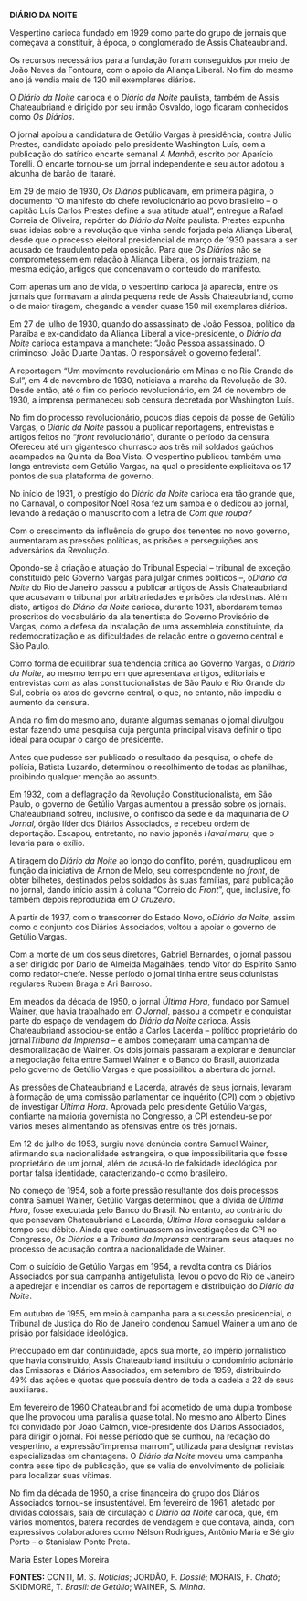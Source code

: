 **DIÁRIO DA NOITE**

Vespertino carioca fundado em 1929 como parte do grupo de jornais que
começava a constituir, à época, o conglomerado de Assis Chateaubriand.

Os recursos necessários para a fundação foram conseguidos por meio de
João Neves da Fontoura, com o apoio da Aliança Liberal. No fim do mesmo
ano já vendia mais de 120 mil exemplares diários.

O *Diário da Noite* carioca e o *Diário da Noite* paulista, também de
Assis Chateaubriand e dirigido por seu irmão Osvaldo, logo ficaram
conhecidos como *Os Diários*.

O jornal apoiou a candidatura de Getúlio Vargas à presidência, contra
Júlio Prestes, candidato apoiado pelo presidente Washington Luís, com a
publicação do satírico encarte semanal *A Manhã*, escrito por Aparício
Torelli. O encarte tornou-se um jornal independente e seu autor adotou a
alcunha de barão de Itararé.

Em 29 de maio de 1930, *Os Diários* publicavam, em primeira página, o
documento “O manifesto do chefe revolucionário ao povo brasileiro – o
capitão Luís Carlos Prestes define a sua atitude atual”, entregue a
Rafael Correia de Oliveira, repórter do *Diário da Noite* paulista.
Prestes expunha suas ideias sobre a revolução que vinha sendo forjada
pela Aliança Liberal, desde que o processo eleitoral presidencial de
março de 1930 passara a ser acusado de fraudulento pela oposição. Para
que *Os Diários* não se comprometessem em relação à Aliança Liberal, os
jornais traziam, na mesma edição, artigos que condenavam o conteúdo do
manifesto.

Com apenas um ano de vida, o vespertino carioca já aparecia, entre os
jornais que formavam a ainda pequena rede de Assis Chateaubriand, como o
de maior tiragem, chegando a vender quase 150 mil exemplares diários.

Em 27 de julho de 1930, quando do assassinato de João Pessoa, político
da Paraíba e ex-candidato da Aliança Liberal a vice-presidente, o
*Diário da Noite* carioca estampava a manchete: “João Pessoa
assassinado. O criminoso: João Duarte Dantas. O responsável: o governo
federal”.

A reportagem “Um movimento revolucionário em Minas e no Rio Grande do
Sul”, em 4 de novembro de 1930, noticiava a marcha da Revolução de 30.
Desde então, até o fim do período revolucionário, em 24 de novembro de
1930, a imprensa permaneceu sob censura decretada por Washington Luís.

No fim do processo revolucionário, poucos dias depois da posse de
Getúlio Vargas, o *Diário da Noite* passou a publicar reportagens,
entrevistas e artigos feitos no “*front* revolucionário”, durante o
período da censura. Ofereceu até um gigantesco churrasco aos três mil
soldados gaúchos acampados na Quinta da Boa Vista. O vespertino publicou
também uma longa entrevista com Getúlio Vargas, na qual o presidente
explicitava os 17 pontos de sua plataforma de governo.

No início de 1931, o prestígio do *Diário da Noite* carioca era tão
grande que, no Carnaval, o compositor Noel Rosa fez um samba e o dedicou
ao jornal, levando à redação o manuscrito com a letra de *Com que
roupa?*

Com o crescimento da influência do grupo dos tenentes no novo governo,
aumentaram as pressões políticas, as prisões e perseguições aos
adversários da Revolução.

Opondo-se à criação e atuação do Tribunal Especial – tribunal de
exceção, constituído pelo Governo Vargas para julgar crimes políticos –,
o*Diário da Noite* do Rio de Janeiro passou a publicar artigos de Assis
Chateaubriand que acusavam o tribunal por arbitrariedades e prisões
clandestinas. Além disto, artigos do *Diário da Noite* carioca, durante
1931, abordaram temas proscritos do vocabulário da ala tenentista do
Governo Provisório de Vargas, como a defesa da instalação de uma
assembleia constituinte, da redemocratização e as dificuldades de
relação entre o governo central e São Paulo.

Como forma de equilibrar sua tendência crítica ao Governo Vargas, o
*Diário da Noite*, ao mesmo tempo em que apresentava artigos, editoriais
e entrevistas com as alas constitucionalistas de São Paulo e Rio Grande
do Sul, cobria os atos do governo central, o que, no entanto, não
impediu o aumento da censura.

Ainda no fim do mesmo ano, durante algumas semanas o jornal divulgou
estar fazendo uma pesquisa cuja pergunta principal visava definir o tipo
ideal para ocupar o cargo de presidente.

Antes que pudesse ser publicado o resultado da pesquisa, o chefe de
polícia, Batista Luzardo, determinou o recolhimento de todas as
planilhas, proibindo qualquer menção ao assunto.

Em 1932, com a deflagração da Revolução Constitucionalista, em São
Paulo, o governo de Getúlio Vargas aumentou a pressão sobre os jornais.
Chateaubriand sofreu, inclusive, o confisco da sede e da maquinaria de
*O Jornal,* órgão líder dos Diários Associados, e recebeu ordem de
deportação. Escapou, entretanto, no navio japonês *Havai maru,* que o
levaria para o exílio.

A tiragem do *Diário da Noite* ao longo do conflito, porém, quadruplicou
em função da iniciativa de Arnon de Melo, seu correspondente no *front*,
de obter bilhetes, destinados pelos soldados às suas famílias, para
publicação no jornal, dando início assim à coluna “Correio do *Front*”,
que, inclusive, foi também depois reproduzida em *O Cruzeiro*.

A partir de 1937, com o transcorrer do Estado Novo, o*Diário da Noite*,
assim como o conjunto dos Diários Associados, voltou a apoiar o governo
de Getúlio Vargas.

Com a morte de um dos seus diretores, Gabriel Bernardes, o jornal passou
a ser dirigido por Dario de Almeida Magalhães, tendo Vítor do Espírito
Santo como redator-chefe. Nesse período o jornal tinha entre seus
colunistas regulares Rubem Braga e Ari Barroso.

Em meados da década de 1950, o jornal *Última Hora*, fundado por Samuel
Wainer, que havia trabalhado em *O Jornal*, passou a competir e
conquistar parte do espaço de vendagem do *Diário da Noite* carioca.
Assis Chateaubriand associou-se então a Carlos Lacerda – político
proprietário do jornal*Tribuna da Imprensa* – e ambos começaram uma
campanha de desmoralização de Wainer. Os dois jornais passaram a
explorar e denunciar a negociação feita entre Samuel Wainer e o Banco do
Brasil, autorizada pelo governo de Getúlio Vargas e que possibilitou a
abertura do jornal.

As pressões de Chateaubriand e Lacerda, através de seus jornais, levaram
à formação de uma comissão parlamentar de inquérito (CPI) com o objetivo
de investigar *Última Hora*. Aprovada pelo presidente Getúlio Vargas,
confiante na maioria governista no Congresso, a CPI estendeu-se por
vários meses alimentando as ofensivas entre os três jornais.

Em 12 de julho de 1953, surgiu nova denúncia contra Samuel Wainer,
afirmando sua nacionalidade estrangeira, o que impossibilitaria que
fosse proprietário de um jornal, além de acusá-lo de falsidade
ideológica por portar falsa identidade, caracterizando-o como
brasileiro.

No começo de 1954, sob a forte pressão resultante dos dois processos
contra Samuel Wainer, Getúlio Vargas determinou que a dívida de *Última
Hora*, fosse executada pelo Banco do Brasil. No entanto, ao contrário do
que pensavam Chateaubriand e Lacerda, *Última Hora* conseguiu saldar a
tempo seu débito. Ainda que continuassem as investigações da CPI no
Congresso, *Os Diários* e a *Tribuna da Imprensa* centraram seus ataques
no processo de acusação contra a nacionalidade de Wainer.

Com o suicídio de Getúlio Vargas em 1954, a revolta contra os Diários
Associados por sua campanha antigetulista, levou o povo do Rio de
Janeiro a apedrejar e incendiar os carros de reportagem e distribuição
do *Diário da Noite*.

Em outubro de 1955, em meio à campanha para a sucessão presidencial, o
Tribunal de Justiça do Rio de Janeiro condenou Samuel Wainer a um ano de
prisão por falsidade ideológica.

Preocupado em dar continuidade, após sua morte, ao império jornalístico
que havia construído, Assis Chateaubriand instituiu o condomínio
acionário das Emissoras e Diários Associados, em setembro de 1959,
distribuindo 49% das ações e quotas que possuía dentro de toda a cadeia
a 22 de seus auxiliares.

Em fevereiro de 1960 Chateaubriand foi acometido de uma dupla trombose
que lhe provocou uma paralisia quase total. No mesmo ano Alberto Dines
foi convidado por João Calmon, vice-presidente dos Diários Associados,
para dirigir o jornal. Foi nesse período que se cunhou, na redação do
vespertino, a expressão“imprensa marrom”, utilizada para designar
revistas especializadas em chantagens. O *Diário da Noite* moveu uma
campanha contra esse tipo de publicação, que se valia do envolvimento de
policiais para localizar suas vítimas.

No fim da década de 1950, a crise financeira do grupo dos Diários
Associados tornou-se insustentável. Em fevereiro de 1961, afetado por
dívidas colossais, saía de circulação o *Diário da Noite* carioca, que,
em vários momentos, batera recordes de vendagem e que contava, ainda,
com expressivos colaboradores como Nélson Rodrigues, Antônio Maria e
Sérgio Porto – o Stanislaw Ponte Preta.

Maria Ester Lopes Moreira

**FONTES:** CONTI, M. S. *Notícias*; JORDÃO, F. *Dossiê*; MORAIS, F.
*Chatô*; SKIDMORE, T. *Brasil: de Getúlio*; WAINER, S. *Minha*.
